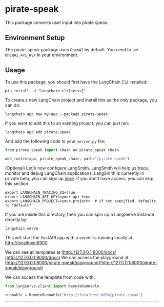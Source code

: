 
# pirate-speak

This package converts user input into pirate speak.

## Environment Setup

The pirate-speak package uses `OpenAI` by default. You need to set `OPENAI_API_KEY` in your environment.

## Usage

To use this package, you should first have the LangChain CLI installed:

```shell
pip install -U "langchain-cli[serve]"
```

To create a new LangChain project and install this as the only package, you can do:

```shell
langchain app new my-app --package pirate-speak
```

If you want to add this to an existing project, you can just run:

```shell
langchain app add pirate-speak
```

And add the following code to your `server.py` file:
```python
from pirate_speak import chain as pirate_speak_chain

add_routes(app, pirate_speak_chain, path="/pirate-speak")
```

(Optional) Let's now configure LangSmith. 
LangSmith will help us trace, monitor and debug LangChain applications. 
LangSmith is currently in private beta, you can sign up [here](https://smith.langchain.com/). 
If you don't have access, you can skip this section


```shell
export LANGCHAIN_TRACING_V2=true
export LANGCHAIN_API_KEY=<your-api-key>
export LANGCHAIN_PROJECT=<your-project>  # if not specified, defaults to "default"
```

If you are inside this directory, then you can spin up a LangServe instance directly by:

```shell
langchain serve
```

This will start the FastAPI app with a server is running locally at 
[http://localhost:8000](http://localhost:8000)

We can see all templates at [http://127.0.0.1:8000/docs](http://127.0.0.1:8000/docs)
We can access the playground at [http://127.0.0.1:8000/pirate-speak/playground](http://127.0.0.1:8000/pirate-speak/playground)  

We can access the template from code with:

```python
from langserve.client import RemoteRunnable

runnable = RemoteRunnable("http://localhost:8000/pirate-speak")
```

---
